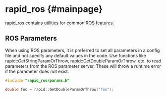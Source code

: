 rapid_ros {#mainpage}
=========

rapid_ros contains utilities for common ROS features.

## ROS Parameters
When using ROS parameters, it is preferred to set all parameters in a config file and not specify any default values in the code.
Use functions like rapid::GetStringParamOrThrow, rapid::GetDoubleParamOrThrow, etc. to read parameters from the ROS parameter server.
These will throw a runtime error if the parameter does not exist.

~~~cpp
#include "rapid_ros/params.h"

double foo = rapid::GetDoubleParamOrThrow("foo");
~~~
